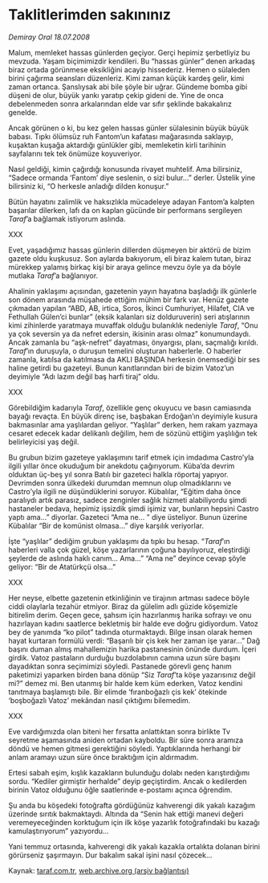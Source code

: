 # Taklitlerimden sakınınız

*Demiray Oral 18.07.2008*

<div class="yazi"><p>Malum, memleket hassas günlerden geçiyor. Gerçi hepimiz şerbetliyiz bu mevzuda. Yaşam biçimimizdir kendileri. Bu “hassas günler” denen arkadaş biraz ortada görünmese eksikliğini acayip hissederiz. Hemen o sülaleden birini çağırma seansları düzenleriz. Kimi zaman küçük kardeş gelir, kimi zaman ortanca. Şanslıysak abi bile şöyle bir uğrar. Gündeme bomba gibi düşeni de olur, büyük yankı yaratıp çekip gideni de. Yine de onca debelenmeden sonra arkalarından elde var sıfır şeklinde bakakalırız genelde.</p>
<p>Ancak görünen o ki, bu kez gelen hassas günler sülalesinin büyük büyük babası. Tıpkı ölümsüz ruh Fantom’un kafatası mağarasında saklayıp, kuşaktan kuşağa aktardığı günlükler gibi, memleketin kirli tarihinin sayfalarını tek tek önümüze koyuveriyor.</p>
<p>Nasıl geldiği, kimin çağırdığı konusunda rivayet muhtelif. Ama bilirsiniz, “Sadece ormanda ‘Fantom’ diye seslenin, o sizi bulur...” derler. Üstelik yine bilirsiniz ki, “O herkesle anladığı dilden konuşur.” </p>
<p>Bütün hayatını zalimlik ve haksızlıkla mücadeleye adayan Fantom’a kalpten başarılar dilerken, lafı da on kaplan gücünde bir performans sergileyen <i>Taraf</i>’a bağlamak istiyorum aslında.</p>
<p>XXX</p>
<p>Evet, yaşadığımız hassas günlerin dillerden düşmeyen bir aktörü de bizim gazete oldu kuşkusuz. Son aylarda bakıyorum, eli biraz kalem tutan, biraz mürekkep yalamış birkaç kişi bir araya gelince mevzu öyle ya da böyle mutlaka <i>Taraf</i>’a bağlanıyor.</p>
<p>Ahalinin yaklaşımı açısından, gazetenin yayın hayatına başladığı ilk günlerle son dönem arasında müşahede ettiğim mühim bir fark var. Henüz gazete çıkmadan yapılan “ABD, AB, irtica, Soros, İkinci Cumhuriyet, Hilafet, CIA ve Fethullah Gülen’ci bunlar” (eksik kalanları siz dolduruverin) seri atışlarının kimi zihinlerde yaratmaya muvaffak olduğu bulanıklık nedeniyle <i>Taraf</i>, “Onu ya çok seversin ya da nefret edersin, ikisinin arası olmaz” konumundaydı. Ancak zamanla bu “aşk-nefret” dayatması, önyargısı, planı, saçmalığı kırıldı. <i>Taraf</i>’ın duruşuyla, o duruşun temelini oluşturan haberlerle. O haberler zamanla, katılsa da katılmasa da AKLI BAŞINDA herkesin önemsediği bir ses haline getirdi bu gazeteyi. Bunun kanıtlarından biri de bizim Vatoz’un deyimiyle “Adı lazım değil baş harfi tiraj” oldu.</p>
<p>XXX</p>
<p>Görebildiğim kadarıyla <i>Taraf</i>, özellikle genç okuyucu ve basın camiasında bayağı revaçta. En büyük direnç ise, başbakan Erdoğan’ın deyimiyle kusura bakmasınlar ama yaşlılardan geliyor. “Yaşlılar” derken, hem rakam yazmaya cesaret edecek kadar delikanlı değilim, hem de sözünü ettiğim yaşlılığın tek belirleyicisi yaş değil.</p>
<p>Bu grubun bizim gazeteye yaklaşımını tarif etmek için imdadıma Castro’yla ilgili yıllar önce okuduğum bir anekdotu çağırıyorum. Küba’da devrim olduktan üç-beş yıl sonra Batılı bir gazeteci halkla röportaj yapıyor. Devrimden sonra ülkedeki durumdan memnun olup olmadıklarını ve Castro’yla ilgili ne düşündüklerini soruyor. Kübalılar, “Eğitim daha önce paralıydı artık parasız, sadece zenginler sağlık hizmeti alabiliyordu şimdi hastaneler bedava, hepimiz işsizdik şimdi işimiz var, bunların hepsini Castro yaptı ama...” diyorlar. Gazeteci “Ama ne... ” diye üsteliyor. Bunun üzerine Kübalılar “Bir de komünist olmasa...” diye karşılık veriyorlar.</p>
<p>İşte “yaşlılar” dediğim grubun yaklaşımı da tıpkı bu hesap. “<i>Taraf</i>’ın haberleri valla çok güzel, köşe yazarlarının çoğuna bayılıyoruz, eleştirdiği şeylerde de aslında haklı canım... Ama...” “Ama ne” deyince cevap şöyle geliyor: “Bir de Atatürkçü olsa...”</p>
<p>XXX</p>
<p>Her neyse, elbette gazetenin etkinliğinin ve tirajının artması sadece böyle ciddi olaylarla tezahür etmiyor. Biraz da gülelim adlı güzide köşemizle bitirelim derim. Geçen gece, şahsım için hazırlanmış harika sofrayı ve onu hazırlayan kadını saatlerce bekletmiş bir halde eve doğru gidiyordum. Vatoz bey de yanımda “ko pilot” tadında oturmaktaydı. Bilge insan olarak hemen hayat kurtaran formülü verdi: “Başarılı bir çis kek her zaman işe yarar...” Dağ başını duman almış mahallemizin harika pastanesinin önünde durdum. İçeri girdik. Vatoz pastaların durduğu buzdolabının camına uzun süre başını dayadıktan sonra seçimimizi söyledi. Pastanede görevli genç hanım paketimizi yaparken birden bana dönüp “Siz <i>Taraf</i>’ta köşe yazarısınız değil mi?” demez mi. Ben utanmış bir halde kem küm ederken, Vatoz kendini tanıtmaya başlamıştı bile. Bir elimde ‘fıranboğazlı çis kek’ ötekinde ‘boşboğazlı Vatoz’ mekândan nasıl çıktığımı bilemedim.</p>
<p>XXX</p>
<p>Eve vardığımızda olan biteni her fırsatta anlattıktan sonra birlikte Tv seyretme aşamasında aniden ortadan kayboldu. Bir süre sonra aramıza döndü ve hemen gitmesi gerektiğini söyledi. Yaptıklarında herhangi bir anlam aramayı uzun süre önce bıraktığım için aldırmadım. </p>
<p>Ertesi sabah eşim, kışlık kazakların bulunduğu dolabı neden karıştırdığımı sordu. “Kediler girmiştir herhalde” deyip geçiştirdim. Ancak o kedilerden birinin Vatoz olduğunu öğle saatlerinde e-postamı açınca öğrendim. </p>
<p>Şu anda bu köşedeki fotoğrafta gördüğünüz kahverengi dik yakalı kazağım üzerinde sırıtık bakmaktaydı. Altında da “Senin hak ettiği manevi değeri veremeyeceğinden korktuğum için ilk köşe yazarlık fotoğrafındaki bu kazağı kamulaştırıyorum” yazıyordu...</p>
<p>Yani temmuz ortasında, kahverengi dik yakalı kazakla ortalıkta dolanan birini görürseniz şaşırmayın. Dur bakalım sakal işini nasıl çözecek...</p></div>

Kaynak: [taraf.com.tr](m), [web.archive.org (arşiv bağlantısı)](http://web.archive.org/web/20101201094122/http://taraf.com.tr/demiray-oral/makale-taklitlerimden-sakininiz.htm)
